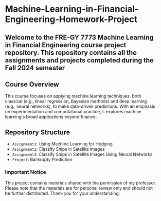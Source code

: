 # Machine-Learning-in-Financial-Engineering-Homework-Project

Welcome to the FRE-GY 7773 Machine Learning in Financial Engineering course project repository. This repository contains all the assignments and projects completed during the Fall 2024 semester
---------------------------

## Course Overview
This course focuses on applying machine learning techniques, both classical (e.g., linear regression, Bayesian methods) and deep learning (e.g., neural networks), to make data-driven predictions. With an emphasis on experimentation and computational practice, it explores machine learning's broad applications beyond finance.
   
## Repository Structure
   + `Assignment1`: Using Machine Learning for Hedging
   + `Assignment2`: Classify Ships in Satellite Images
   + `Assignment3`: Classify Ships in Satellite Images Using Neural Networks
   + `Project`: Bankrupty Prediction

### Important Notice

This project contains materials shared with the permission of my professor. Please note that the materials are for personal review only and should not be further distributed.
Thank you for your understanding.

